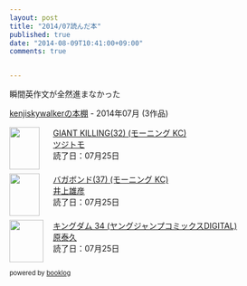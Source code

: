 ```yaml
---
layout: post
title: "2014/07読んだ本"
published: true
date: "2014-08-09T10:41:00+09:00"
comments: true


---
```


瞬間英作文が全然進まなかった


<div style="margin-bottom:15px;"><a href="http://booklog.jp/users/kenjiskywalker" target="_blank">kenjiskywalkerの本棚</a> - 2014年07月 (3作品)</div><div style="margin-bottom:5px;"><div style="width:75px;height:75px;float:left;margin-right:2px;"><a href="http://booklog.jp/item/1/4063883507" target="_blank"><img src="http://ecx.images-amazon.com/images/I/61HAqSe8kXL._SL75_.jpg" width="53" height="75" alt="" /></a></div><div><a href="http://booklog.jp/item/1/4063883507" target="_blank">GIANT KILLING(32) (モーニング KC)</a><br /><a href="http://booklog.jp/author/%E3%83%84%E3%82%B8%E3%83%88%E3%83%A2" target="_blank">ツジトモ</a><br />読了日：07月25日<br /></div><br style="clear:both;" /></div><div style="margin-bottom:5px;"><div style="width:75px;height:75px;float:left;margin-right:2px;"><a href="http://booklog.jp/item/1/406388340X" target="_blank"><img src="http://ecx.images-amazon.com/images/I/51d4vemE7NL._SL75_.jpg" width="53" height="75" alt="" /></a></div><div><a href="http://booklog.jp/item/1/406388340X" target="_blank">バガボンド(37) (モーニング KC)</a><br /><a href="http://booklog.jp/author/%E4%BA%95%E4%B8%8A%E9%9B%84%E5%BD%A6" target="_blank">井上雄彦</a><br />読了日：07月25日<br /></div><br style="clear:both;" /></div><div style="margin-bottom:5px;"><div style="width:75px;height:75px;float:left;margin-right:2px;"><a href="http://booklog.jp/item/1/B00LFLDWJE" target="_blank"><img src="http://ecx.images-amazon.com/images/I/61K65t56bIL._SL75_.jpg" width="60" height="75" alt="" /></a></div><div><a href="http://booklog.jp/item/1/B00LFLDWJE" target="_blank">キングダム 34 (ヤングジャンプコミックスDIGITAL)</a><br /><a href="http://booklog.jp/author/%E5%8E%9F%E6%B3%B0%E4%B9%85" target="_blank">原泰久</a><br />読了日：07月25日<br /></div><br style="clear:both;" /></div><div style="margin:10px 0;font-size:80%;">powered by <a href="http://booklog.jp" target="_blank">booklog</a></div>
